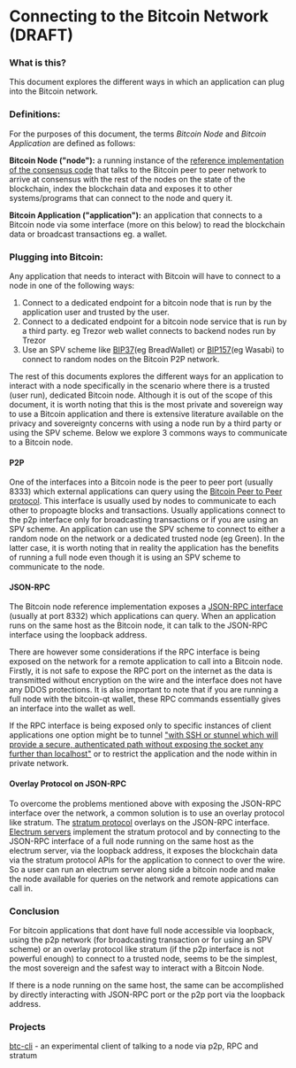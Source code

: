 # Connecting to the Bitcoin Network (DRAFT)

### What is this?
This document explores the different ways in which an application can plug into the Bitcoin network. 

### Definitions:
For the purposes of this document, the terms *Bitcoin Node* and *Bitcoin Application* are defined as follows:

**Bitcoin Node ("node"):** a running instance of the [reference implementation of the consensus code](https://github.com/bitcoin/bitcoin) that talks to the Bitcoin peer to peer network to arrive at consensus with the rest  of the nodes on the state of the blockchain, index the blockchain data and exposes it to other systems/programs that can connect to the node and query it. 

**Bitcoin Application ("application"):** an application that connects to a Bitcoin node via some interface (more on this below) to read the blockchain data or broadcast transactions eg. a wallet. 

###  Plugging into Bitcoin:
Any application that needs to interact with Bitcoin will have to connect to a node in one of the following ways:
1. Connect to a dedicated endpoint for a bitcoin node that is run by the application user and trusted by the  user. 
2. Connect to a dedicated endpoint for a bitcoin node service that is run by a third party. eg Trezor web wallet connects to backend nodes run by Trezor 
3. Use an SPV scheme like [BIP37](https://github.com/bitcoin/bips/blob/master/bip-0037.mediawiki)(eg BreadWallet) or [BIP157](https://github.com/bitcoin/bips/blob/master/bip-0157.mediawiki)(eg Wasabi) to connect to random nodes on the Bitcoin P2P network.

The rest of this documents explores the different ways for an application to interact with a node specifically in the scenario where there is a trusted (user run), dedicated Bitcoin node. Although it is out of the scope of this document, it is worth noting that this is the most private and sovereign way to use a Bitcoin application and there is extensive literature available on the privacy and sovereignty concerns with using a node run by a third party or using the SPV scheme. Below we explore 3 commons ways to communicate to a Bitcoin node.

#### P2P
One of the interfaces into a Bitcoin node is the peer to peer port (usually 8333) which external applications can query using 
the [Bitcoin Peer to Peer protocol](https://en.bitcoin.it/wiki/Protocol_documentation). This interface is usually used by nodes to communicate to each other to propoagte blocks and transactions. Usually applications connect to the p2p interface only for broadcasting transactions or if you are using an SPV scheme. An application can use the SPV scheme to connect to either a random node on the network or a dedicated trusted node (eg Green). In the latter case, it is worth noting that in reality the application has the benefits of running a full node even though it is using an SPV scheme to communicate to the node. 

#### JSON-RPC
The Bitcoin node reference implementation exposes a [JSON-RPC interface](https://en.bitcoin.it/wiki/Original_Bitcoin_client/API_calls_list) (usually at port 8332) which applications can query. When an application runs on the same host as the Bitcoin node, it can talk to the JSON-RPC interface using the loopback address. 

There are however some considerations if the RPC interface is being exposed on the network for a remote application to call
into a Bitcoin node. Firstly, it is not safe to expose the RPC port on the internet as the data is transmitted without encryption on the wire and the interface does not have any DDOS protections. It is also important to note that if you are running a full node with the bitcoin-qt wallet, these RPC commands  essentially gives an interface into the wallet as well. 

If the RPC interface is being exposed only to specific instances of client applications one option might be to tunnel ["with SSH or stunnel which will provide a secure, authenticated path without exposing the socket any further than localhost"](https://en.bitcoin.it/wiki/Enabling_SSL_on_original_client_daemon) or to restrict the application and the node within in private network.

#### Overlay Protocol on JSON-RPC
To overcome the problems mentioned above with exposing the JSON-RPC interface over the network, a common solution is to use an
overlay protocol like stratum. The [stratum protocol](http://docs.electrum.org/en/latest/protocol.html) overlays on the JSON-RPC interface. [Electrum servers](https://en.bitcoin.it/wiki/Electrum#Server_software) implement the stratum
protocol and by connecting to the JSON-RPC interface of a full node running on the same host as the electrum server, via the loopback address, it exposes the blockchain data via the stratum protocol APIs for the application to connect to over the wire. So a user can run an electrum server along side a bitcoin node and make the node available for queries on the network and remote appications can call in. 

### Conclusion
For bitcoin applications that dont have full node accessible via loopback, using the p2p network (for broadcasting transaction or for using an SPV scheme) or an overlay protocol like stratum (if the p2p interface is not powerful enough) to connect to a trusted node, seems to be the simplest, the most sovereign and the safest way to interact with a Bitcoin Node.

If there is a node running on the same host, the same can be accomplished by directly interacting with JSON-RPC port or the p2p port via the loopback address.

### Projects
[btc-cli](https://github.com/johnyukon21/btc-cli/tree/development) - an experimental client of talking to a node via p2p, RPC and stratum
